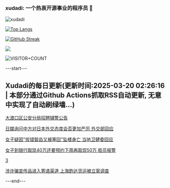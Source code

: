 ### xudadi: 一个热衷开源事业的程序员 👋

![xudadi](https://github-readme-stats-git-masterorgs-github-readme-stats-team.vercel.app/api?username=xudadi)

[![Top Langs](https://github-readme-stats.vercel.app/api/top-langs/?username=xudadi)](https://github.com/anuraghazra/github-readme-stats)

[![GitHub Streak](https://streak-stats.demolab.com?user=xudadi&locale=zh_Hans)](https://git.io/streak-stats)

![](https://raw.githubusercontent.com/xudadi/xudadi/main/assets/github-contribution-grid-snake.svg)

![VISITOR+COUNT](https://komarev.com/ghpvc/?username=xudadi&label=VISITOR+COUNT)


---start---

## Xudadi的每日更新(更新时间:2025-03-20 02:26:16 | 本部分通过Github Actions抓取RSS自动更新, 无意中实现了自动刷绿墙...)

[大渡口区公安分局招聘辅警公告](https://www.gongkaoleida.com/article/2327828)

[日媒询问中方对日本外交态度会否更加严厉 外交部回应](https://m.163.com/news/article/JR1A08UP051482MP.html)

[女子疑因"拔错智齿又被塞回"坠楼身亡 当地卫健委回应](https://m.163.com/news/article/JR1GSFDV0550B6IS.html)

[女子到银行取现40万还要预约下周再取现50万 柜员报警](https://m.163.com/news/article/JR1J6JDP0514R9OJ.html)

[3](https://m.163.com/touch/news/sub/domestic)

[涉诈骗宣传品进入寄递渠道 上海韵达货运被立案调查](https://m.163.com/news/article/JR1HHSGC0001899O.html)

---end---
